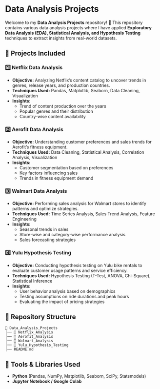 # Data Analysis Projects

Welcome to my **Data Analysis Projects** repository! 🚀 This repository contains various data analysis projects where I have applied **Exploratory Data Analysis (EDA), Statistical Analysis, and Hypothesis Testing** techniques to extract insights from real-world datasets.

## 📌 Projects Included

### 1️⃣ Netflix Data Analysis
- **Objective:** Analyzing Netflix’s content catalog to uncover trends in genres, release years, and production countries.
- **Techniques Used:** Pandas, Matplotlib, Seaborn, Data Cleaning, Visualization
- **Insights:**
  - Trend of content production over the years
  - Popular genres and their distribution
  - Country-wise content availability

### 2️⃣ Aerofit Data Analysis
- **Objective:** Understanding customer preferences and sales trends for Aerofit’s fitness equipment.
- **Techniques Used:** Data Cleaning, Statistical Analysis, Correlation Analysis, Visualization
- **Insights:**
  - Customer segmentation based on preferences
  - Key factors influencing sales
  - Trends in fitness equipment demand

### 3️⃣ Walmart Data Analysis
- **Objective:** Performing sales analysis for Walmart stores to identify patterns and optimize strategies.
- **Techniques Used:** Time Series Analysis, Sales Trend Analysis, Feature Engineering
- **Insights:**
  - Seasonal trends in sales
  - Store-wise and category-wise performance analysis
  - Sales forecasting strategies

### 4️⃣ Yulu Hypothesis Testing
- **Objective:** Conducting hypothesis testing on Yulu bike rentals to evaluate customer usage patterns and service efficiency.
- **Techniques Used:** Hypothesis Testing (T-Test, ANOVA, Chi-Square), Statistical Inference
- **Insights:**
  - User behavior analysis based on demographics
  - Testing assumptions on ride durations and peak hours
  - Evaluating the impact of pricing strategies

## 📂 Repository Structure
```
📁 Data_Analysis_Projects
│── 📂 Netflix_Analysis
│── 📂 Aerofit_Analysis
│── 📂 Walmart_Analysis
│── 📂 Yulu_Hypothesis_Testing
│── README.md
```

## 🔧 Tools & Libraries Used
- **Python** (Pandas, NumPy, Matplotlib, Seaborn, SciPy, Statsmodels)
- **Jupyter Notebook / Google Colab**


